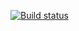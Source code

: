 [![Build status](https://ci.appveyor.com/api/projects/status/4fr0lwm6y0f3ndgh?svg=true)](https://ci.appveyor.com/project/SuperPadla/patternstestmode)